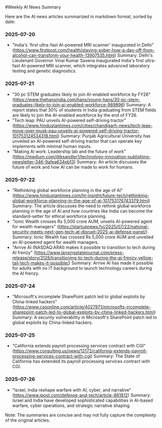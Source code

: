 #Weekly AI News Summary

Here are the AI news articles summarized in markdown format, sorted by date:

### 2025-07-20
- "India's 'first ultra-fast AI-powered MRI scanner' inaugurated in Delhi" (https://www.firstpost.com/health/staying-sober-how-a-day-off-from-alcohol-can-transform-your-health-13907535.html)
  Summary: Delhi's Lieutenant Governor Vinai Kumar Saxena inaugurated India's first ultra-fast AI-powered MRI scanner, which integrates advanced laboratory testing and genetic diagnostics.

### 2025-07-21
- "30 pc STEM graduates likely to join AI-enabled workforce by FY26" (https://www.thehansindia.com/hans/young-hans/30-pc-stem-graduates-likely-to-join-ai-enabled-workforce-989896)
  Summary: A report states that 30% of students in India graduating from STEM fields are likely to join the AI-enabled workforce by the end of FY26.
- "Tech leap: PAU unveils AI-powered self-driving tractor" (https://www.hindustantimes.com/cities/chandigarh-news/tech-leap-move-over-musk-pau-unveils-ai-powered-self-driving-tractor-101753124534318.html)
  Summary: Punjab Agricultural University has unveiled an AI-powered self-driving tractor that can operate key implements with minimal human inputs.
- "Making AI work: Leadership lab and the future of work" (https://medium.com/@ksandler1/technology-innovation-publishing-newsletter-346-9afea634eb13)
  Summary: An article discusses the future of work and how AI can be made to work for humans.

### 2025-07-22
- "Rethinking global workforce planning in the age of AI" (https://www.hindustantimes.com/ht-insight/future-tech/rethinking-global-workforce-planning-in-the-age-of-ai-101753176743379.html)
  Summary: The article discusses the need to rethink global workforce planning in the age of AI and how countries like India can become the standard-setter for ethical workforce planning.
- "Ionic Wealth crosses Rs 5,000 crore AUM, unveils AI-powered agent for wealth managers" (https://startupnews.fyi/2025/07/22/national-security-meets-next-gen-tech-at-disrupt-2025-ai-defense-panel/)
  Summary: Ionic Wealth has crossed Rs 5,000 crore AUM and unveiled an AI-powered agent for wealth managers.
- "Arrive AI (NASDAQ:ARAI) makes it possible to transition to tech during AI frenzy" (https://www.lansingstatejournal.com/press-release/story/3128/transitioning-to-tech-during-the-ai-frenzy-yellow-tail-tech-makes-it-possible/)
  Summary: Arrive AI has made it possible for adults with no IT background to launch technology careers during the AI frenzy.

### 2025-07-24
- "Microsoft's incomplete SharePoint patch led to global exploits by China-linked hackers" (https://www.csoonline.com/article/4027971/microsofts-incomplete-sharepoint-patch-led-to-global-exploits-by-china-linked-hackers.html)
  Summary: A security vulnerability in Microsoft's SharePoint patch led to global exploits by China-linked hackers.

### 2025-07-25
- "California extends payroll processing services contract with CGI" (https://www.consulting.us/news/12172/california-extends-payroll-processing-services-contract-with-cgi)
  Summary: The State of California has extended its payroll processing services contract with CGI.

### 2025-07-26
- "Israel, India reshape warfare with AI, cyber, and narrative" (https://www.jpost.com/defense-and-tech/article-861812)
  Summary: Israel and India have developed sophisticated capabilities in AI-based warfare, cyber operations, and strategic narrative shaping.

Note: The summaries are concise and may not fully capture the complexity of the original articles.